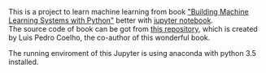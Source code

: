 This is a project to learn machine learning from book ["Building Machine Learning Systems with Python"](https://book.douban.com/subject/24669811/) better with [jupyter notebook](https://jupyter-notebook-beginner-guide.readthedocs.io/en/latest/what_is_jupyter.html).  
The source code of book can be got from [this repository](https://github.com/luispedro/BuildingMachineLearningSystemsWithPython/tree/first_edition), which is created by Luis Pedro Coelho, the co-author of this wonderful book.  

The running enviroment of this Jupyter is using anaconda with python 3.5 installed. 